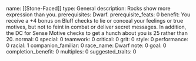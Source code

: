name: [[Stone-Faced]]
type: General
description: Rocks show more expression than you.
prerequisites: Dwarf.
prerequisite_feats: 0
benefit: You receive a +4 bonus on Bluff checks to lie or conceal your feelings or true motives, but not to feint in combat or deliver secret messages. In addition, the DC for Sense Motive checks to get a hunch about you is 25 rather than 20.
normal: 0
special: 0
teamwork: 0
critical: 0
grit: 0
style: 0
performance: 0
racial: 1
companion_familiar: 0
race_name: Dwarf
note: 0
goal: 0
completion_benefit: 0
multiples: 0
suggested_traits: 0
